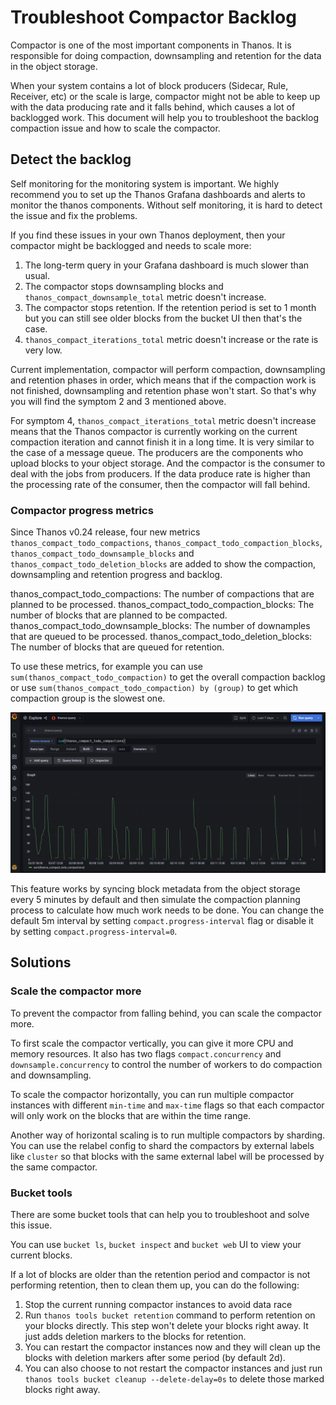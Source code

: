 # Troubleshoot Compactor Backlog

Compactor is one of the most important components in Thanos. It is responsible for doing compaction, downsampling and 
retention for the data in the object storage.

When your system contains a lot of block producers (Sidecar, Rule, Receiver, etc) or the scale is large, compactor might
not be able to keep up with the data producing rate and it falls behind, which causes a lot of backlogged work. This 
document will help you to troubleshoot the backlog compaction issue and how to scale the compactor.

## Detect the backlog
Self monitoring for the monitoring system is important. We highly recommend you to set up the Thanos Grafana dashboards 
and alerts to monitor the thanos components. Without self monitoring, it is hard to detect the issue and fix the problems.

If you find these issues in your own Thanos deployment, then your compactor might be backlogged and needs to scale more:
1. The long-term query in your Grafana dashboard is much slower than usual.
2. The compactor stops downsampling blocks and `thanos_compact_downsample_total` metric doesn't increase.
3. The compactor stops retention. If the retention period is set to 1 month but you can still see older blocks from the bucket UI then that's the case.
4. `thanos_compact_iterations_total` metric doesn't increase or the rate is very low.

Current implementation, compactor will perform compaction, downsampling and retention phases in order, which means that 
if the compaction work is not finished, downsampling and retention phase won't start. So that's why you will find the 
symptom 2 and 3 mentioned above.

For symptom 4, `thanos_compact_iterations_total` metric doesn't increase means that the Thanos compactor is currently working 
on the current compaction iteration and cannot finish it in a long time. It is very similar to the case of a message queue.
The producers are the components who upload blocks to your object storage. And the compactor is the consumer to deal with
the jobs from producers. If the data produce rate is higher than the processing rate of the consumer, then the compactor will
fall behind.

### Compactor progress metrics

Since Thanos v0.24 release, four new metrics `thanos_compact_todo_compactions`, `thanos_compact_todo_compaction_blocks`, 
`thanos_compact_todo_downsample_blocks` and `thanos_compact_todo_deletion_blocks` are added to show the compaction, downsampling and retention progress and backlog.

thanos_compact_todo_compactions: The number of compactions that are planned to be processed.
thanos_compact_todo_compaction_blocks: The number of blocks that are planned to be compacted.
thanos_compact_todo_downsample_blocks: The number of downamples that are queued to be processed.
thanos_compact_todo_deletion_blocks: The number of blocks that are queued for retention.

To use these metrics, for example you can use `sum(thanos_compact_todo_compaction)` to get the overall compaction backlog 
or use `sum(thanos_compact_todo_compaction) by (group)` to get which compaction group is the slowest one.

![compaction-progress](../img/compaction_progress_metrics.png)

This feature works by syncing block metadata from the object storage every 5 minutes by default and then simulate the 
compaction planning process to calculate how much work needs to be done. You can change the default 5m interval by setting
`compact.progress-interval` flag or disable it by setting `compact.progress-interval=0`.

## Solutions

### Scale the compactor more

To prevent the compactor from falling behind, you can scale the compactor more.

To first scale the compactor vertically, you can give it more CPU and memory resources. It also has two flags `compact.concurrency` 
and `downsample.concurrency` to control the number of workers to do compaction and downsampling.

To scale the compactor horizontally, you can run multiple compactor instances with different `min-time` and `max-time` flags
so that each compactor will only work on the blocks that are within the time range.

Another way of horizontal scaling is to run multiple compactors by sharding. You can use the relabel config to shard the 
compactors by external labels like `cluster` so that blocks with the same external label will be processed by the same 
compactor.

### Bucket tools

There are some bucket tools that can help you to troubleshoot and solve this issue.

You can use `bucket ls`, `bucket inspect` and `bucket web` UI to view your current blocks.

If a lot of blocks are older than the retention period and compactor is not performing retention, then to clean them up, you can 
do the following:
1. Stop the current running compactor instances to avoid data race
2. Run `thanos tools bucket retention` command to perform retention on your blocks directly. This step won't delete your blocks right away. It just adds deletion markers to the blocks for retention.
3. You can restart the compactor instances now and they will clean up the blocks with deletion markers after some period (by default 2d).
4. You can also choose to not restart the compactor instances and just run `thanos tools bucket cleanup --delete-delay=0s` to delete those marked blocks right away.
